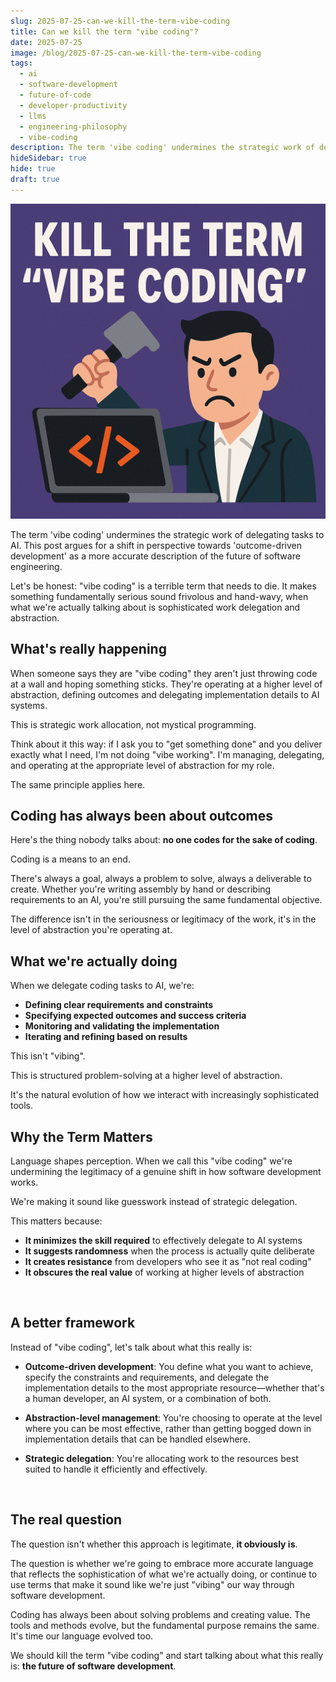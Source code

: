 ```yaml
---
slug: 2025-07-25-can-we-kill-the-term-vibe-coding
title: Can we kill the term "vibe coding"?
date: 2025-07-25
image: /blog/2025-07-25-can-we-kill-the-term-vibe-coding
tags:
  - ai
  - software-development
  - future-of-code
  - developer-productivity
  - llms
  - engineering-philosophy
  - vibe-coding
description: The term 'vibe coding' undermines the strategic work of delegating tasks to AI. This post argues for a shift in perspective towards 'outcome-driven development' as a more accurate description of the future of software engineering.
hideSidebar: true
hide: true
draft: true
---
```


<p align="center">
    <img width="600" src="/blog/2025-07-25-can-we-kill-the-term-vibe-coding.png" />
</p>

The term 'vibe coding' undermines the strategic work of delegating tasks to AI. This post argues for a shift in perspective towards 'outcome-driven development' as a more accurate description of the future of software engineering.

<!-- truncate -->


<div style={{borderTop: '1px solid #0088CC', margin: '1.5em 0'}} />

Let's be honest: "vibe coding" is a terrible term that needs to die. It makes something fundamentally serious sound frivolous and hand-wavy, when what we're actually talking about is sophisticated work delegation and abstraction.

## What's really happening

When someone says they are "vibe coding" they aren't just throwing code at a wall and hoping something sticks. They're operating at a higher level of abstraction, defining outcomes and delegating implementation details to AI systems.

This is strategic work allocation, not mystical programming.

Think about it this way: if I ask you to "get something done" and you deliver exactly what I need, I'm not doing "vibe working". I'm managing, delegating, and operating at the appropriate level of abstraction for my role.

The same principle applies here.

## Coding has always been about outcomes

Here's the thing nobody talks about: **no one codes for the sake of coding**.

Coding is a means to an end.

There's always a goal, always a problem to solve, always a deliverable to create. Whether you're writing assembly by hand or describing requirements to an AI, you're still pursuing the same fundamental objective.

The difference isn't in the seriousness or legitimacy of the work, it's in the level of abstraction you're operating at.

## What we're actually doing

When we delegate coding tasks to AI, we're:

- **Defining clear requirements and constraints**
- **Specifying expected outcomes and success criteria**
- **Monitoring and validating the implementation**
- **Iterating and refining based on results**

This isn't "vibing".

This is structured problem-solving at a higher level of abstraction.

It's the natural evolution of how we interact with increasingly sophisticated tools.

## Why the Term Matters

Language shapes perception. When we call this "vibe coding" we're undermining the legitimacy of a genuine shift in how software development works.

We're making it sound like guesswork instead of strategic delegation.

This matters because:

- **It minimizes the skill required** to effectively delegate to AI systems
- **It suggests randomness** when the process is actually quite deliberate
- **It creates resistance** from developers who see it as "not real coding"
- **It obscures the real value** of working at higher levels of abstraction

<br />

## A better framework

Instead of "vibe coding", let's talk about what this really is:

- **Outcome-driven development**: You define what you want to achieve, specify the constraints and requirements, and delegate the implementation details to the most appropriate resource—whether that's a human developer, an AI system, or a combination of both.

- **Abstraction-level management**: You're choosing to operate at the level where you can be most effective, rather than getting bogged down in implementation details that can be handled elsewhere.

- **Strategic delegation**: You're allocating work to the resources best suited to handle it efficiently and effectively.

<br />

## The real question

The question isn't whether this approach is legitimate, **it obviously is**.

The question is whether we're going to embrace more accurate language that reflects the sophistication of what we're actually doing, or continue to use terms that make it sound like we're just "vibing" our way through software development.

Coding has always been about solving problems and creating value. The tools and methods evolve, but the fundamental purpose remains the same. It's time our language evolved too.

We should kill the term "vibe coding" and start talking about what this really is: **the future of software development**.